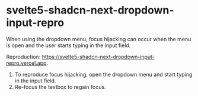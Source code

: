 # svelte5-shadcn-next-dropdown-input-repro

When using the dropdown menu, focus hijacking can occur when the menu is open and the user starts typing in the input field.

Reproduction: <https://svelte5-shadcn-next-dropdown-input-repro.vercel.app>.

1. To reproduce focus hijacking, open the dropdown menu and start typing in the input field.
2. Re-focus the textbox to regain focus.
